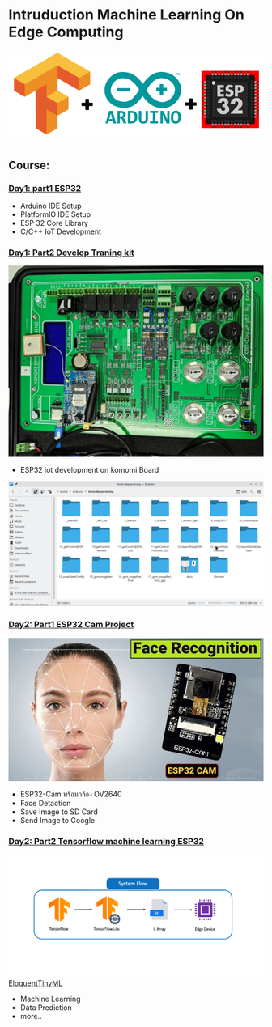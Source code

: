 # Intruduction Machine Learning On Edge Computing

![](./assets/images/tf-arduino-esp.png)

## Course:

### <u>Day1: part1 ESP32</u>

- Arduino IDE Setup
- PlatformIO IDE Setup
- ESP 32 Core Library
- C/C++ IoT Development

### <u>Day1: Part2 Develop Traning kit</u>

![](./assets/images/kmm_train_board.jpg)

- ESP32 iot development on komomi Board

![](./assets/images/kmm-depatraining.png)

### <u>Day2: Part1 ESP32 Cam Project</u>

![](./assets/images/ESP32-CAM-Face-Recognition-System.jpg)

- ESP32-Cam พร้อมกล้อง OV2640
- Face Detaction
- Save Image to SD Card
- Send Image to Google

### <u>Day2: Part2 Tensorflow machine learning ESP32</u>

![](./assets/images/feature-image.png)
[EloquentTinyML](https://github.com/eloquentarduino/EloquentTinyML)

- Machine Learning
- Data Prediction
- more..
